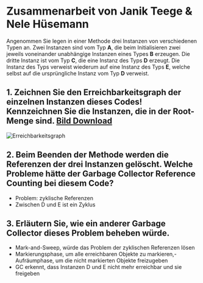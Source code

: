 # Zusammenarbeit von Janik Teege & Nele Hüsemann

Angenommen Sie legen in einer Methode drei Instanzen von verschiedenen Typen an. Zwei Instanzen sind vom Typ **A**, die beim Initialisieren zwei jeweils voneinander unabhängige Instanzen eines Types **B** erzeugen. Die dritte Instanz ist vom Typ **C**, die eine Instanz des Typs **D** erzeugt. Die Instanz des Typs  verweist wiederum auf eine Instanz des Typs **E**, welche selbst auf die ursprüngliche Instanz vom Typ **D** verweist.

## 1. Zeichnen Sie den Erreichbarkeitsgraph der einzelnen Instanzen dieses Codes! Kennzeichnen Sie die Instanzen, die in der Root-Menge sind. [Bild Download](https://cloud.ovgu.de/s/mwPMEDBGsKBepbR)
![Erreichbarkeitsgraph](https://cloud.ovgu.de/s/mwPMEDBGsKBepbR/download/u2a3.png)

## 2. Beim Beenden der Methode werden die Referenzen der drei Instanzen gelöscht. Welche Probleme hätte der Garbage Collector Reference Counting bei diesem Code?

- Problem: zyklische Referenzen
- Zwischen D und E ist ein Zyklus

## 3. Erläutern Sie, wie ein anderer Garbage Collector dieses Problem beheben würde.

- Mark-and-Sweep, würde das Problem der zyklischen Referenzen lösen
- Markierungsphase, um alle erreichbaren Objekte zu markieren,- Aufräumphase, um die nicht markierten Objekte freizugeben
- GC erkennt, dass Instanzen D und E nicht mehr erreichbar und sie freigeben
